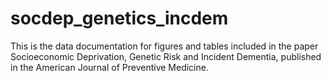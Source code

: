 # socdep_genetics_incdem
This is the data documentation for figures and tables included in the paper Socioeconomic Deprivation, Genetic Risk and Incident Dementia, published in the American Journal of Preventive Medicine.
